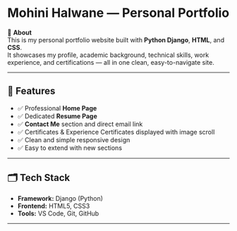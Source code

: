 # Mohini Halwane — Personal Portfolio

🌟 **About**  
This is my personal portfolio website built with **Python Django**, **HTML**, and **CSS**.  
It showcases my profile, academic background, technical skills, work experience, and certifications — all in one clean, easy-to-navigate site.

---

## 🚀 **Features**

- ✅ Professional **Home Page**  
- ✅ Dedicated **Resume Page**  
- ✅ **Contact Me** section and direct email link  
- ✅ Certificates & Experience Certificates displayed with image scroll  
- ✅ Clean and simple responsive design  
- ✅ Easy to extend with new sections

---

## 🗂️ **Tech Stack**

- **Framework:** Django (Python)
- **Frontend:** HTML5, CSS3
- **Tools:** VS Code, Git, GitHub

---

